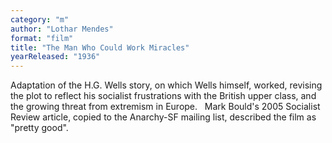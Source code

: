 ```yaml
---
category: "m"
author: "Lothar Mendes"
format: "film"
title: "The Man Who Could Work Miracles"
yearReleased: "1936"
---
```

Adaptation of the H.G. Wells story, on which Wells himself, worked, revising the plot to reflect his socialist frustrations with the British upper class, and the growing threat from extremism in Europe.
 
Mark Bould's 2005 Socialist Review article, copied to the Anarchy-SF mailing list, described the film as "pretty good".